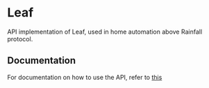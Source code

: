 Leaf
========

API implementation of Leaf, used in home automation above Rainfall protocol.

## Documentation
For documentation on how to use the API, refer to [this](https://github.com/HomeSkyLtd/sn-node/blob/master/leaf/documentation.MD)
